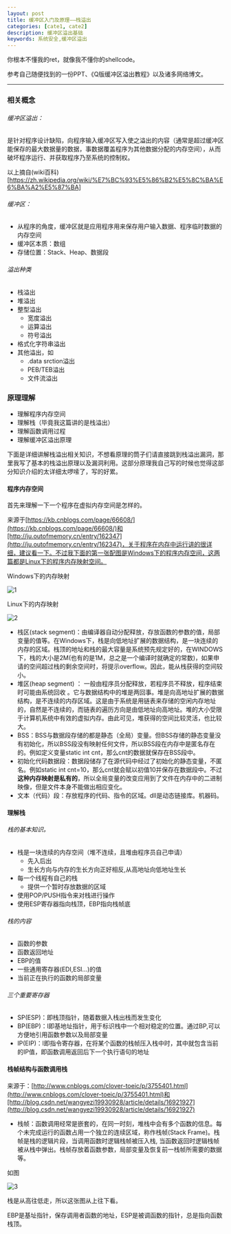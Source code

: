 ```yaml
---
layout: post
title: 缓冲区入门及原理——栈溢出
categories: [cate1, cate2]
description: 缓冲区溢出基础
keywords: 系统安全,缓冲区溢出
---
```


你根本不懂我的ret，就像我不懂你的shellcode。

参考自己随便找到的一份PPT、《Q版缓冲区溢出教程》以及诸多网络博文。

---

### 相关概念

###### 缓冲区溢出：

是针对程序设计缺陷，向程序输入缓冲区写入使之溢出的内容（通常是超过缓冲区能保存的最大数据量的数据，事数据覆盖程序为其他数据分配的内存空间），从而破坏程序运行、并获取程序乃至系统的控制权。

以上摘自(wiki百科)[https://zh.wikipedia.org/wiki/%E7%BC%93%E5%86%B2%E5%8C%BA%E6%BA%A2%E5%87%BA]

###### 缓冲区：

* 从程序的角度，缓冲区就是应用程序用来保存用户输入数据、程序临时数据的内存空间
* 缓冲区本质：数组
* 存储位置：Stack、Heap、数据段


###### 溢出种类

* 栈溢出
* 堆溢出
* 整型溢出
  * 宽度溢出
  * 运算溢出
  * 符号溢出
* 格式化字符串溢出
* 其他溢出，如
  * .data srction溢出
  * PEB/TEB溢出
  * 文件流溢出





### 原理理解

* 理解程序内存空间
* 理解栈（毕竟我这篇讲的是栈溢出）
* 理解函数调用过程
* 理解缓冲区溢出原理


下面是详细讲解栈溢出相关知识，不想看原理的筒子们请直接跳到栈溢出漏洞，那里我写了基本的栈溢出原理以及漏洞利用。这部分原理我自己写的时候也觉得这部分知识介绍的太详细太啰嗦了，写的好累。


#### 程序内存空间

首先来理解一下一个程序在虚拟内存空间是怎样的。

来源于[https://kb.cnblogs.com/page/66608/](https://kb.cnblogs.com/page/66608/)和[http://ju.outofmemory.cn/entry/162347](http://ju.outofmemory.cn/entry/162347)，关于程序在内存中运行讲的很详细，建议看一下。不过我下面的第一张配图是Windows下的程序内存空间，这两篇都是Linux下的程序内存映射空间。

Windows下的内存映射

 ![1](images/overflow/stack-1.JPG)

Linux下的内存映射

![2](images/overflow/stack-2.JPG)

* 栈区(stack segment)：由编译器自动分配释放，存放函数的参数的值，局部变量的值等。在Windows下，栈是向低地址扩展的数据结构，是一块连续的内存的区域。栈顶的地址和栈的最大容量是系统预先规定好的，在WINDOWS下，栈的大小是2M(也有的是1M，总之是一个编译时就确定的常数)，如果申请的空间超过栈的剩余空间时，将提示overflow。因此，能从栈获得的空间较小。
* 堆区(heap segment) ： 一般由程序员分配释放，若程序员不释放，程序结束时可能由系统回收 。它与数据结构中的堆是两回事。堆是向高地址扩展的数据结构，是不连续的内存区域。这是由于系统是用链表来存储的空闲内存地址的，自然是不连续的，而链表的遍历方向是由低地址向高地址。堆的大小受限于计算机系统中有效的虚拟内存。由此可见，堆获得的空间比较灵活，也比较大。
* BSS：BSS与数据段存储的都是静态（全局）变量。但BSS存储的静态变量没有初始化，所以BSS段没有映射任何文件，所以BSS段在内存中是匿名存在的。例如定义变量static int cnt，那么cnt的数据就保存在BSS段中。
* 初始化代码数据段：数据段储存了在源代码中经过了初始化的静态变量，不匿名。例如static int cnt=10，那么cnt就会赋以初值10并保存在数据段中。不过**这种内存映射是私有的**，所以全局变量的改变应用到了文件在内存中的二进制映像，但是文件本身不能做出相应变化。
* 文本（代码）段：存放程序的代码、指令的区域。dll是动态链接库。机器码。




#### 理解栈

###### 栈的基本知识。

* 栈是一块连续的内存空间（堆不连续，且堆由程序员自己申请）
  * 先入后出
  * 生长方向与内存的生长方向正好相反,从高地址向低地址生长
* 每一个线程有自己的栈
  * 提供一个暂时存放数据的区域
* 使用POP/PUSH指令来对栈进行操作
* 使用ESP寄存器指向栈顶，EBP指向栈帧底


###### 栈的内容

* 函数的参数
* 函数返回地址
* EBP的值
* 一些通用寄存器(EDI,ESI…)的值
* 当前正在执行的函数的局部变量

###### 三个重要寄存器

* SP(ESP)：即栈顶指针，随着数据入栈出栈而发生变化
* BP(EBP)：l即基地址指针，用于标识栈中一个相对稳定的位置。通过BP,可以方便地引用函数参数以及局部变量
* IP(EIP)：l即指令寄存器，在将某个函数的栈帧压入栈中时，其中就包含当前的IP值，即函数调用返回后下一个执行语句的地址

#### 栈帧结构与函数调用栈

来源于：[http://www.cnblogs.com/clover-toeic/p/3755401.html](http://www.cnblogs.com/clover-toeic/p/3755401.html)和[http://blog.csdn.net/wangyezi19930928/article/details/16921927](http://blog.csdn.net/wangyezi19930928/article/details/16921927)

* 栈帧：函数调用经常是嵌套的，在同一时刻，堆栈中会有多个函数的信息。每个未完成运行的函数占用一个独立的连续区域，称作栈帧(Stack Frame)。栈帧是栈的逻辑片段，当调用函数时逻辑栈帧被压入栈, 当函数返回时逻辑栈帧被从栈中弹出。栈帧存放着函数参数，局部变量及恢复前一栈帧所需要的数据等。

如图

![3](images/overflow/stack-3.GIF)

栈是从高往低走，所以这张图从上往下看。

EBP是基址指针，保存调用者函数的地址，ESP是被调函数的指针，总是指向函数栈顶。



